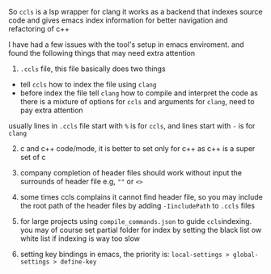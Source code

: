 <!--
.. title: setup emacs foc C++ with ccls and lsp
.. slug: setup-emacs-foc-c++-with-ccls-and-lsp
.. date: 2019-02-24 03:55:52 UTC
.. tags:
.. category: programming, c++, emacs
.. link:
.. description:
.. type: text
-->

So `ccls` is a lsp wrapper for clang
it works as a backend that indexes  source code and gives emacs index information for better navigation and refactoring of c++

I have had a few issues with the tool's setup in emacs enviroment.
and found the following things that may need extra attention

1. `.ccls` file, this file basically does two things
  - tell `ccls` how to index the file using `clang`
  - before index the file tell `clang` how to compile and interpret the code
as there is a mixture of options for `ccls` and arguments for `clang`, need to pay extra attention

usually lines in `.ccls` file start with `%` is for `ccls`, and lines start with `-` is for `clang`

2. c and c++ code/mode, it is better to set only for c++ as c++ is a super set of c

3. company completion of header files should work without input the surrounds of header file e.g, `""` or `<>`
4. some times ccls complains it cannot find header file, so you may include the root path of the header files by adding `-IincludePath` to `.ccls` files
5. for large projects using `compile_commands.json` to guide `ccls`indexing. you may of course set partial folder for index by setting the black list ow white list if indexing is way too slow

6. setting key bindings in emacs, the priority is: `local-settings > global-settings > define-key`
